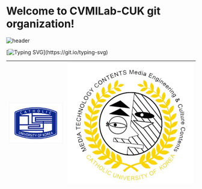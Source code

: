 # Welcome to CVMILab-CUK git organization!

![header](https://capsule-render.vercel.app/api?type=Venom&color=auto&height=300&section=header&text=CVMILab-CUK&fontSize=70&animation=fadeIn&fontAlignY=40&fontColor=000000)



[![Typing SVG](https://readme-typing-svg.demolab.com?font=Fira+Code&size=30&color=000000&multiline=true&repeat=false&random=false&width=1210&height=500&lines=This+organization+page+for+Computer+Vision+%26+Machine+Intelligence+;Lab+in+Catholic+University+of+Korea.+%F0%9F%87%B0%F0%9F%87%B7;%20;The+Computer+Vision+and+Machine+Intelligence+laboratory+is+a+media;engineering+laboratory+that+studies+image+processing+and+computer;vision.;%20;The+main+research+areas+are+medical+image+processing%2C+smart+farms%2C;machine+learning/deep+learning-based+image+processing%2C+and+computer;vision.;%20;We+are+currently+conducting+research+on+the+overall+areas+of+compu;ter+vision%2C+including+Object+Detection%2C+Facial+Image+Segmentation%2C;Landmark+Detection%2C+and+Human+Pose+Estimation.)](https://git.io/typing-svg)


|[![](./profile/img/logo.png)](https://www.catholic.ac.kr/index.do)|[![](./profile/img/Media_Contents.jpg)](https://dm.catholic.ac.kr/dm/index.html)|
|---|---|

